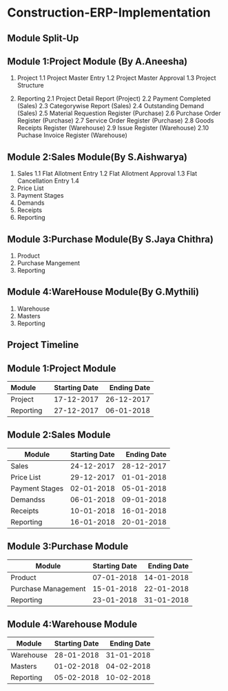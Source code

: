 # Construction-ERP-Implementation
## Module Split-Up
## Module 1:Project Module (By A.Aneesha)
  1. Project
    1.1 Project Master Entry
    1.2 Project Master Approval
    1.3 Project Structure
  
2. Reporting
  2.1 Project Detail Report (Project)
  2.2 Payment Completed (Sales)
  2.3 Categorywise Report (Sales)
  2.4 Outstanding Demand (Sales)
  2.5 Material Requestion Register (Purchase)
  2.6 Purchase Order Register (Purchase)
  2.7 Service Order Register (Purchase)
  2.8 Goods Receipts Register (Warehouse)
  2.9 Issue Register (Warehouse)
  2.10 Puchase Invoice Register (Warehouse)
  
## Module 2:Sales Module(By S.Aishwarya)
1. Sales
  1.1 Flat Allotment Entry
  1.2 Flat Allotment Approval
  1.3 Flat Cancellation Entry
  1.4 
2. Price List
3. Payment Stages
4. Demands
5. Receipts
6. Reporting
## Module 3:Purchase Module(By S.Jaya Chithra)
1. Product
2. Purchase Mangement
3. Reporting
## Module 4:WareHouse Module(By G.Mythili)
1. Warehouse
2. Masters
3. Reporting




## Project Timeline
## Module 1:Project Module
| Module        | Starting Date | Ending Date  |
| ------------- |:-------------:| ------------:|
| Project       | 17-12-2017    |  26-12-2017  |
| Reporting     | 27-12-2017    |  06-01-2018  |


## Module 2:Sales Module
| Module        | Starting Date  | Ending Date  |
| ------------- |:--------------:| ------------:|
| Sales         | 24-12-2017     | 28-12-2017   |
| Price List    | 29-12-2017     | 01-01-2018   |
| Payment Stages| 02-01-2018     | 05-01-2018   |
| Demandss      | 06-01-2018     | 09-01-2018   |
| Receipts      | 10-01-2018     | 16-01-2018   |
| Reporting     | 16-01-2018     | 20-01-2018   |


## Module 3:Purchase Module
| Module             | Starting Date  | Ending Date  |
| ------------------ |:--------------:| ------------:|
| Product            | 07-01-2018     | 14-01-2018   |
| Purchase Management| 15-01-2018     | 22-01-2018   |
| Reporting          | 23-01-2018     | 31-01-2018   |


## Module 4:Warehouse Module
| Module        | Starting Date  | Ending Date  |
| ------------- |:--------------:| ------------:|
| Warehouse     | 28-01-2018     | 31-01-2018   |
| Masters       | 01-02-2018     | 04-02-2018   |
| Reporting     | 05-02-2018     | 10-02-2018   |



